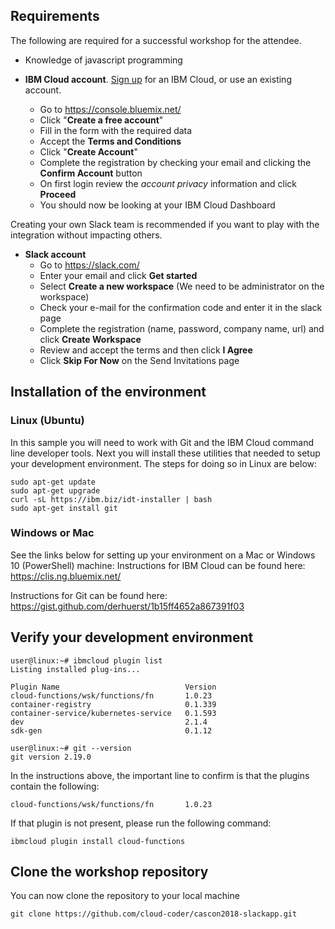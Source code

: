 ## Requirements <a name="requirements"></a>

The following are required for a successful workshop for the attendee.

* Knowledge of javascript programming

* **IBM Cloud account**. [Sign up](https://console.ng.bluemix.net/) for an IBM Cloud, or use an existing account.
    - Go to https://console.bluemix.net/
    - Click "**Create a free account**"
    - Fill in the form with the required data
    - Accept the **Terms and Conditions**
    - Click "**Create Account**"
    - Complete the registration by checking your email and clicking the **Confirm Account** button
    - On first login review the *account privacy* information and click **Proceed**
    - You should now be looking at your IBM Cloud Dashboard


Creating your own Slack team is recommended if you want to play with the integration without impacting others.

* **Slack account**
    - Go to https://slack.com/
    - Enter your email and click **Get started**
    - Select **Create a new workspace** (We need to be administrator on the workspace)
    - Check your e-mail for the confirmation code and enter it in the slack page
    - Complete the registration (name, password, company name, url) and click **Create Workspace**
    - Review and accept the terms and then click **I Agree**
    - Click **Skip For Now** on the Send Invitations page

## Installation of the environment

### Linux (Ubuntu)
In this sample you will need to work with Git and the IBM Cloud command line developer tools. Next you will install these utilities that needed to setup your development environment. The steps for doing so in Linux are below:

```shell
sudo apt-get update
sudo apt-get upgrade
curl -sL https://ibm.biz/idt-installer | bash
sudo apt-get install git
```
### Windows or Mac 

See the links below for setting up your environment on a Mac or Windows 10 (PowerShell) machine:
Instructions for IBM Cloud can be found here: https://clis.ng.bluemix.net/

Instructions for Git can be found here: https://gist.github.com/derhuerst/1b15ff4652a867391f03


## Verify your development environment

```
user@linux:~# ibmcloud plugin list
Listing installed plug-ins...

Plugin Name                            Version
cloud-functions/wsk/functions/fn       1.0.23
container-registry                     0.1.339
container-service/kubernetes-service   0.1.593
dev                                    2.1.4
sdk-gen                                0.1.12

user@linux:~# git --version
git version 2.19.0
```

In the instructions above, the important line to confirm is that the plugins contain the following:
```
cloud-functions/wsk/functions/fn       1.0.23
```

If that plugin is not present, please run the following command:

```shell
ibmcloud plugin install cloud-functions
```

## Clone the workshop repository

You can now clone the repository to your local machine

```
git clone https://github.com/cloud-coder/cascon2018-slackapp.git
```
